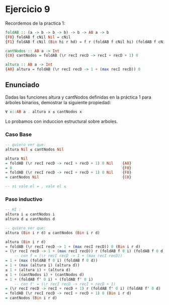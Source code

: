 # Ejercicio 9

Recordemos de la practica 1:  

```haskell  
foldAB :: (a -> b -> b -> b) -> b -> AB a -> b
{F0} foldAB f cNil Nil = cNil
{F1} foldAB f cNil (Bin hi r hd) = f r (foldAB f cNil hi) (foldAB f cNil hd) 
```

```haskell  
cantNodos :: AB a -> Int
{C0} cantNodos = foldAB (\r recI recD -> recI + recD + 1) 0
```

```haskell
altura :: AB a -> Int
{A0} altura = foldAB (\r recI recD -> 1 + (max recI recD)) 0
```

## Enunciado
Dadas las funciones altura y cantNodos definidas en la práctica 1 para árboles binarios, demostrar la
siguiente propiedad:

```haskell
∀ x::AB a . altura x ≤ cantNodos x
```

Lo probamos con induccion estructural sobre arboles.


### Caso Base
```haskell  
-- quiero ver que:
altura Nil ≤ cantNodos Nil

altura Nil
= foldAB (\r recI recD -> recI + recD + 1) 0 Nil    {A0}
= 0                                                 {F0}
= foldAB (\r recI recD -> recI + recD + 1) 0 Nil    {F0}
= cantNodos Nil                                     {C0}

-- si vale el = , vale el ≤
```

### Paso inductivo
```haskell   
-- HI :
altura i ≤ cantNodos i
altura d ≤ cantNodos d

-- quiero ver que:
altura (Bin i r d) ≤ cantNodos (Bin i r d)

altura (Bin i r d)
= foldAB (\r recI recD -> 1 + (max recI recD)) 0 (Bin i r d)                {A0}
= (\r recI recD -> 1 + (max recI recD)) r (foldAB f 0 i) (foldAB f 0 d)     {F1}
    -- con f = (\r recI recD -> 1 + (max recI recD))
= 1 + (max (foldAB f 0 i) (foldAB f 0 d))                                   {=β}
= 1 + (max (altura i) (altura d))                                           {A0}
≤ 1 + (altura i) + (altura d)
≤ 1 + (cantNodos i) + (cantNodos d)                                         {HI}
= 1 + (foldAB f' 0 i) + (foldAB f' 0 i)
    -- con f' = (\r recI recD -> recI + recD + 1)
= (\r recI recD -> recI + recD + 1) r (foldAB f' 0 i) (foldAB f' 0 d)         
= foldAB (\r recI recD -> recI + recD + 1) 0 (Bin i r d)                    {C0}
= cantNodos (Bin i r d)

```
